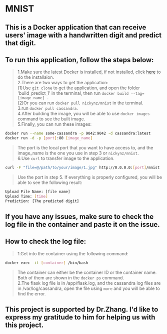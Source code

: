 # MNIST 
## This is a Docker application that can receive users' image with a handwritten digit and predict that digit.  
## To run this application, follow the steps below:  
>1.Make sure the latest Docker is installed, if not installed, click [here](https://docs.docker.com/install/) to do the installaion.  
2.There are two ways to get the application:  
(1)Use `git clone` to get the application, and open the folder 'build_predict_1' in the terminal, then run `docker build --tag=[image_name] .`   
(2)Or you can run `docker pull nickynz/mnist` in the terminal.  
3.run `docker pull cassandra`.  
4.After building the image, you will be able to use `docker images` command to see the built image.    
5.Finally, you can run these images:   
```bash
docker run --name some-cassandra -p 9042:9042 -d cassandra:latest
docker run -d -p [port]:80 [image_name]
```
>The port is the local port that you want to have access to, and the image_name is the one you use in step 3 or `nickynz/mnist`.  
>6.Use `curl` to transfer image to the application.
```bash
curl -F "file=@/path/to/your/image/1.jpg" http://0.0.0.0:[port]/mnist
```
>Use the port in step 5. 
>If everything is properly configured, you will be able to see the following result:
```bash
Upload File Name: [file name]
Upload Time: [time]
Prediction: [The predicted digit]
```  
## If you have any issues, make sure to check the log file in the container and paste it on the issue.
## How to check the log file:
>1.Get into the container using the following command:
```bash
docker exec -it [container] /bin/bash
```
>The container can either be the container ID or the container name. Both of them are shown in the `docker ps` command.  
>2.The flask log file is in /app/flask.log, and the cassandra log files are in /var/log/cassandra, open the file using `more` and you will be able to find the error.
## This project is supported by Dr.Zhang. I'd like to express my gratitude to him for helping us with this project.
